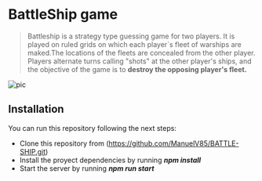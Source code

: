 # BattleShip game

>Battleship is a strategy type guessing game for two players. It is played on ruled grids on which each player´s fleet of warships are maked.The locations of the fleets are concealed from the other player. Players alternate turns calling "shots" at the other player's ships, and the objective of the game is to **destroy the opposing player's fleet.**

![pic](https://nationalinterest.org/sites/default/files/main_images/TS19d0C.jpg)

## Installation

You can run this repository following the next steps:

- Clone this repository from (https://github.com/ManuelV85/BATTLE-SHIP.git)
- Install the proyect dependencies by running ***npm install***
- Start the server by running ***npm run start***



